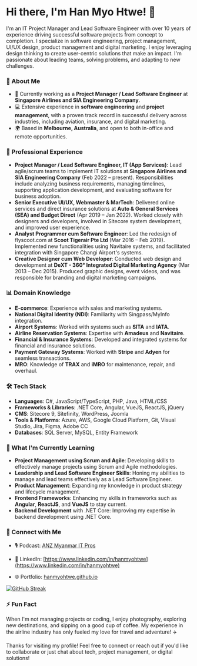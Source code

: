# Hi there, I'm Han Myo Htwe! 👋

I'm an IT Project Manager and Lead Software Engineer with over 10 years of experience driving successful software projects from concept to completion. I specialize in software engineering, project management, UI/UX design, product management and digital marketing. I enjoy leveraging design thinking to create user-centric solutions that make an impact. I'm passionate about leading teams, solving problems, and adapting to new challenges.

### 🚀 About Me

- 💼 Currently working as a **Project Manager / Lead Software Engineer** at **Singapore Airlines and SIA Engineering Company**.
- 💻 Extensive experience in **software engineering** and **project management**, with a proven track record in successful delivery across industries, including aviation, insurance, and digital marketing.
- 🌍 Based in **Melbourne, Australia**, and open to both in-office and remote opportunities.

### 💼 Professional Experience

- **Project Manager / Lead Software Engineer, IT (App Services)**: Lead agile/scrum teams to implement IT solutions at **Singapore Airlines and SIA Engineering Company** (Feb 2022 – present). Responsibilities include analyzing business requirements, managing timelines, supporting application development, and evaluating software for business adoption.
- **Senior Executive UI/UX, Webmaster & MarTech**: Delivered online services and direct insurance solutions at **Auto & General Services (SEA) and Budget Direct** (Apr 2019 – Jan 2022). Worked closely with designers and developers, involved in Sitecore system development, and improved user experience.
- **Analyst Programmer cum Software Engineer**: Led the redesign of flyscoot.com at **Scoot Tigerair Pte Ltd** (Mar 2016 – Feb 2019). Implemented new functionalities using Navitaire systems, and facilitated integration with Singapore Changi Airport's systems.
- **Creative Designer cum Web Developer**: Conducted web design and development at **DeXT - 360° Integrated Digital Marketing Agency** (Mar 2013 – Dec 2015). Produced graphic designs, event videos, and was responsible for branding and digital marketing campaigns.

### 📊 Domain Knowledge

- **E-commerce**: Experience with sales and marketing systems.
- **National Digital Identity (NDI)**: Familiarity with Singpass/MyInfo integration.
- **Airport Systems**: Worked with systems such as **SITA** and **IATA**.
- **Airline Reservation Systems**: Expertise with **Amadeus** and **Navitaire**.
- **Financial & Insurance Systems**: Developed and integrated systems for financial and insurance solutions.
- **Payment Gateway Systems**: Worked with **Stripe** and **Adyen** for seamless transactions.
- **MRO**: Knowledge of **TRAX** and **iMRO** for maintenance, repair, and overhaul.

### 🛠 Tech Stack

- **Languages**: C#, JavaScript/TypeScript, PHP, Java, HTML/CSS
- **Frameworks & Libraries**: .NET Core, Angular, VueJS, ReactJS, jQuery
- **CMS**: Sitecore 9, Sitefinity, WordPress, Joomla
- **Tools & Platforms**: Azure, AWS, Google Cloud Platform, Git, Visual Studio, Jira, Figma, Adobe CC
- **Databases**: SQL Server, MySQL, Entity Framework

### 🌱 What I'm Currently Learning

- **Project Management using Scrum and Agile**: Developing skills to effectively manage projects using Scrum and Agile methodologies.
- **Leadership and Lead Software Engineer Skills**: Honing my abilities to manage and lead teams effectively as a Lead Software Engineer.
- **Product Management**: Expanding my knowledge in product strategy and lifecycle management.
- **Frontend Frameworks**: Enhancing my skills in frameworks such as **Angular**, **ReactJS**, and **VueJS** to stay current.
- **Backend Development** with .NET Core: Improving my expertise in backend development using .NET Core.

### 🔗 Connect with Me

- 🎙️ Podcast: [ANZ Myanmar IT Pros](https://anzmyanmaritpros.com/)

- 🔗 LinkedIn: [https://www.linkedin.com/in/hanmyohtwe](https://www.linkedin.com/in/hanmyohtwe)

- 🌐 Portfolio: [hanmyohtwe.github.io](https://hanmyohtwe.github.io)

[![GitHub Streak](https://streak-stats.demolab.com?user=hanmyohtwe&theme=dark-minimalist)](https://git.io/streak-stats)

### ⚡ Fun Fact

When I'm not managing projects or coding, I enjoy photography, exploring new destinations, and sipping on a good cup of coffee. My experience in the airline industry has only fueled my love for travel and adventure! ✈️

Thanks for visiting my profile! Feel free to connect or reach out if you'd like to collaborate or just chat about tech, project management, or digital solutions!

